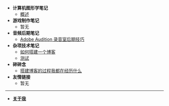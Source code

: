 - **计算机图形学笔记**
  - [概述](/zh-cn/计算机图形学/概述.md)
- **游戏制作笔记**
  - 暂无
- **音频后期笔记**
  - [Adobe Audition 录音室后期技巧](/zh-cn/media/audition.md)
- **杂项技术笔记**
  - [如何搭建一个博客](/zh-cn/tech/如何搭建一个博客.md)
  - [测试](/zh-cn/tech/test.md)
- **碎碎念**
  - [搭建博客的过程我都在经历什么](/zh-cn/chat/搭建博客的过程我都在经历什么.md)
- **友情链接**
  - 暂无

------

- [**关于我**](/about.md)
